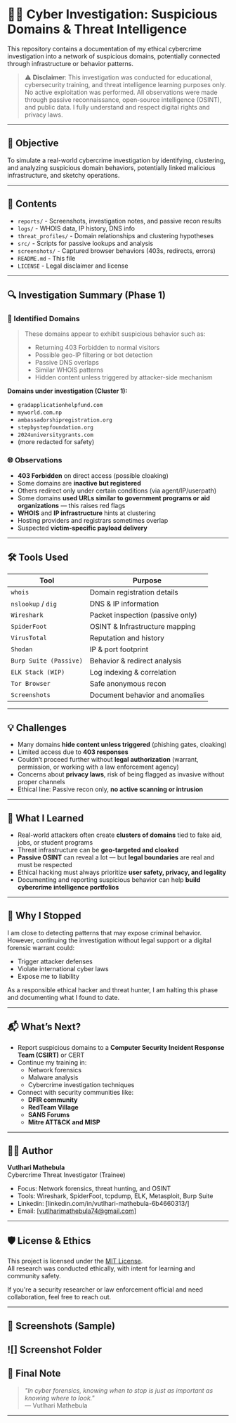 # 🕵️‍♂️ Cyber Investigation: Suspicious Domains & Threat Intelligence

This repository contains a documentation of my ethical cybercrime investigation into a network of suspicious domains, potentially connected through infrastructure or behavior patterns.

> ⚠️ **Disclaimer**: This investigation was conducted for educational, cybersecurity training, and threat intelligence learning purposes only. No active exploitation was performed. All observations were made through passive reconnaissance, open-source intelligence (OSINT), and public data. I fully understand and respect digital rights and privacy laws.  

---

## 🎯 Objective

To simulate a real-world cybercrime investigation by identifying, clustering, and analyzing suspicious domain behaviors, potentially linked malicious infrastructure, and sketchy operations.

---

## 📁 Contents

- `reports/` - Screenshots, investigation notes, and passive recon results
- `logs/` - WHOIS data, IP history, DNS info
- `threat_profiles/` - Domain relationships and clustering hypotheses
- `src/` - Scripts for passive lookups and analysis
- `screenshots/` - Captured browser behaviors (403s, redirects, errors)
- `README.md` - This file
- `LICENSE` - Legal disclaimer and license

---

## 🔍 Investigation Summary (Phase 1)

### 🧩 Identified Domains

> These domains appear to exhibit suspicious behavior such as:
> - Returning 403 Forbidden to normal visitors
> - Possible geo-IP filtering or bot detection
> - Passive DNS overlaps
> - Similar WHOIS patterns
> - Hidden content unless triggered by attacker-side mechanism

**Domains under investigation (Cluster 1):**

- `gradapplicationhelpfund.com`
- `myworld.com.np`
- `ambassadorshipregistration.org`
- `stepbystepfoundation.org`
- `2024universitygrants.com`
- (more redacted for safety)

### 🌐 Observations

- **403 Forbidden** on direct access (possible cloaking)
- Some domains are **inactive but registered**
- Others redirect only under certain conditions (via agent/IP/userpath)
- Some domains **used URLs similar to government programs or aid organizations** — this raises red flags
- **WHOIS** and **IP infrastructure** hints at clustering
- Hosting providers and registrars sometimes overlap
- Suspected **victim-specific payload delivery**

---

## 🛠️ Tools Used

| Tool | Purpose |
|------|---------|
| `whois` | Domain registration details |
| `nslookup` / `dig` | DNS & IP information |
| `Wireshark` | Packet inspection (passive only) |
| `SpiderFoot` | OSINT & Infrastructure mapping |
| `VirusTotal` | Reputation and history |
| `Shodan` | IP & port footprint |
| `Burp Suite (Passive)` | Behavior & redirect analysis |
| `ELK Stack (WIP)` | Log indexing & correlation |
| `Tor Browser` | Safe anonymous recon |
| `Screenshots` | Document behavior and anomalies |

---

## 💡 Challenges

- Many domains **hide content unless triggered** (phishing gates, cloaking)
- Limited access due to **403 responses**
- Couldn’t proceed further without **legal authorization** (warrant, permission, or working with a law enforcement agency)
- Concerns about **privacy laws**, risk of being flagged as invasive without proper channels
- Ethical line: Passive recon only, **no active scanning or intrusion**

---

## 🧠 What I Learned

- Real-world attackers often create **clusters of domains** tied to fake aid, jobs, or student programs
- Threat infrastructure can be **geo-targeted and cloaked**
- **Passive OSINT** can reveal a lot — but **legal boundaries** are real and must be respected
- Ethical hacking must always prioritize **user safety, privacy, and legality**
- Documenting and reporting suspicious behavior can help **build cybercrime intelligence portfolios**

---

## 🚫 Why I Stopped

I am close to detecting patterns that may expose criminal behavior. However, continuing the investigation without legal support or a digital forensic warrant could:

- Trigger attacker defenses
- Violate international cyber laws
- Expose me to liability

As a responsible ethical hacker and threat hunter, I am halting this phase and documenting what I found to date.

---

## 📬 What’s Next?

- Report suspicious domains to a **Computer Security Incident Response Team (CSIRT)** or CERT
- Continue my training in:
  - Network forensics
  - Malware analysis
  - Cybercrime investigation techniques
- Connect with security communities like:
  - **DFIR community**
  - **RedTeam Village**
  - **SANS Forums**
  - **Mitre ATT&CK and MISP**

---

## 👨‍💻 Author

**Vutlhari Mathebula**  
Cybercrime Threat Investigator (Trainee)  
- Focus: Network forensics, threat hunting, and OSINT  
- Tools: Wireshark, SpiderFoot, tcpdump, ELK, Metasploit, Burp Suite  
- Linkedin: [linkedin.com/in/vutlhari-mathebula-6b4660313/]  
- Email: [vutlharimathebula74@gmail.com]

---

## 🛡️ License & Ethics

This project is licensed under the [MIT License](LICENSE).  
All research was conducted ethically, with intent for learning and community safety.

If you're a security researcher or law enforcement official and need collaboration, feel free to reach out.

---

## 📸 Screenshots (Sample)

![] Screenshot Folder
---

## 🧠 Final Note

> _"In cyber forensics, knowing when to stop is just as important as knowing where to look."_  
> — Vutlhari Mathebula
---

